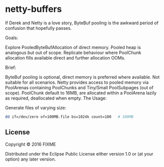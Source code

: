 # netty-buffers

If Derek and Netty is a love story, ByteBuf pooling is the awkward period of confusion that hopefully passes.

Goals:

 Explore PooledByteBufAllocation of direct memory. Pooled heap is analogous but out of scope.
 Replicate behaviour where PoolChunk allocation fills available direct and further allocation OOMs.

Brief:

 ByteBuf pooling is optional, direct memory is preferred where available. Not suitable for all scenarios.
 Netty provides access to pooled memory via PoolArenas containing PoolChunks and Tiny/Small PoolSubpages (out of scope).
 PoolChunk default to 16MB, are allocated within a PoolArena lazily as required, deallocated when empty.
 The 
Usage:

Generate files of varying size:

```bash
dd if=/dev/zero of=100MB.file bs=1024k count=100   # 100MB
```

## License

Copyright © 2016 FIXME

Distributed under the Eclipse Public License either version 1.0 or (at
your option) any later version.
